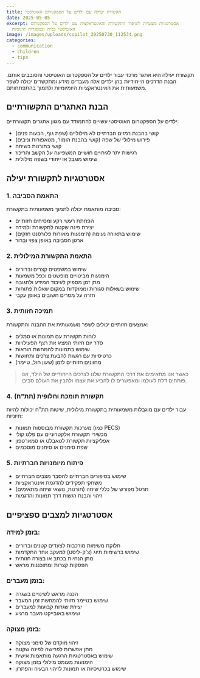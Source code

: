 ```yaml
---
title: תקשורת יעילה עם ילדים על הספקטרום האוטיסטי
date: 2025-05-05
excerpt: אסטרטגיות מעשיות לשיפור התקשורת והאינטראקציה עם ילדים על הספקטרום
  האוטיסטי בבית ובמסגרות חינוכיות
image: /images/uploads/copilot_20250730_112534.png
categories:
  - communication
  - children
  - tips
---
```


תקשורת יעילה היא אתגר מרכזי עבור ילדים על הספקטרום האוטיסטי והסובבים אותם. הבנת הדרכים הייחודיות בהן ילדים אלה מעבדים מידע ומתקשרים יכולה לשפר משמעותית את האינטראקציות היומיומיות ולתמוך בהתפתחותם.

## הבנת האתגרים התקשורתיים

ילדים על הספקטרום האוטיסטי עשויים להתמודד עם מגוון אתגרים תקשורתיים:

*   קושי בהבנת רמזים חברתיים לא מילוליים (שפת גוף, הבעות פנים)
*   פירוש מילולי של שפה (קושי בהבנת הומור, מטאפורות וניבים)
*   קושי בתורנות בשיחה
*   רגישות יתר לגירויים חושיים המשפיעה על הקשב והריכוז
*   שימוש מוגבל או ייחודי בשפה מילולית

## אסטרטגיות לתקשורת יעילה

### 1. התאמת הסביבה

סביבה מותאמת יכולה לתמוך משמעותית בתקשורת:

*   הפחתת רעשי רקע ומסיחים חזותיים
*   יצירת פינה שקטה לתקשורת ולמידה
*   שימוש בתאורה נעימה (הימנעות מאורות פלורסנט חזקים)
*   ארגון הסביבה באופן צפוי וברור

### 2. התאמת התקשורת המילולית

*   שימוש במשפטים קצרים וברורים
*   הימנעות מביטויים מופשטים וכפל משמעות
*   מתן זמן מספיק לעיבוד המידע ולתגובה
*   שימוש בשאלות סגורות וממוקדות במקום שאלות פתוחות
*   חזרה על מסרים חשובים באופן עקבי

### 3. תמיכה חזותית

אמצעים חזותיים יכולים לשפר משמעותית את ההבנה והתקשורת:

*   לוחות תקשורת עם תמונות או סמלים
*   סדר יום חזותי המציג את רצף הפעילויות
*   שימוש בתמונות להמחשת הוראות
*   כרטיסיות עם רגשות להבעת צרכים ותחושות
*   מחוונים חזותיים לזמן (שעון חול, טיימר)

> כאשר אנו מתאימים את דרכי התקשורת שלנו לצרכים הייחודיים של הילד, אנו פותחים דלת לעולמו ומאפשרים לו להביע את עצמו ולהבין את העולם סביבו.

### 4. תקשורת תומכת וחלופית (תת"ח)

עבור ילדים עם מוגבלות משמעותית בתקשורת מילולית, שיטות תת"ח יכולות להיות חיוניות:

*   מערכות תקשורת מבוססות תמונות (כמו PECS)
*   מכשירי תקשורת אלקטרוניים עם פלט קולי
*   אפליקציות תקשורת לטאבלט או סמארטפון
*   שפת סימנים או סימנים מוסכמים

### 5. פיתוח מיומנויות חברתיות

*   שימוש בסיפורים חברתיים להסבר מצבים חברתיים
*   משחקי תפקידים להדגמת אינטראקציות
*   תרגול מפורש של כללי שיחה (תורנות, נושאי שיחה מתאימים)
*   זיהוי והבנת רגשות דרך תמונות והדגמות

## אסטרטגיות למצבים ספציפיים

### בזמן למידה:

*   חלוקת משימות מורכבות לצעדים קטנים וברורים
*   שימוש ברשימות תיוג (צ'ק-ליסט) למעקב אחר התקדמות
*   מתן הנחיות בכתב או בצורה חזותית
*   הפסקות קצרות ומתוכננות מראש

### בזמן מעברים:

*   הכנה מראש לשינויים בשגרה
*   שימוש בטיימר חזותי להמחשת זמן המעבר
*   יצירת שגרות קבועות למעברים
*   שימוש באובייקט מעבר מרגיע

### בזמן מצוקה:

*   זיהוי מוקדם של סימני מצוקה
*   מתן אפשרות לפרישה לפינה שקטה
*   שימוש באסטרטגיות הרגעה מותאמות אישית
*   הימנעות מעומס מילולי בזמן מצוקה
*   שימוש בכרטיסיות או תמונות לזיהוי הבעיה והפתרון
